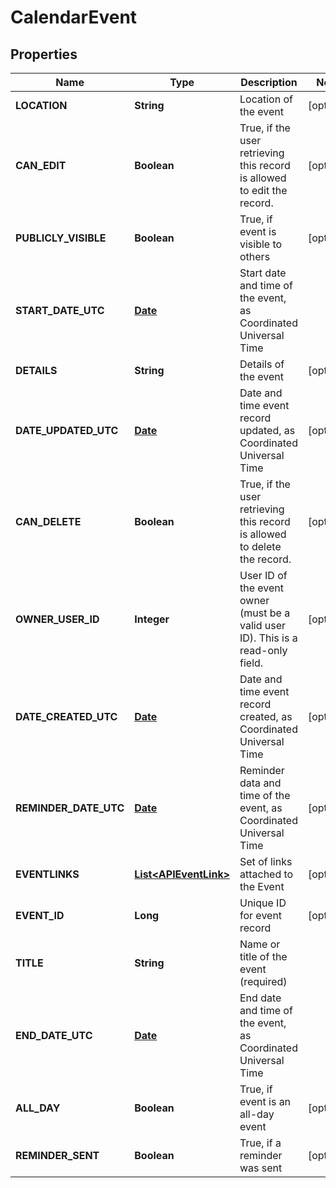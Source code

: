 
# CalendarEvent

## Properties
Name | Type | Description | Notes
------------ | ------------- | ------------- | -------------
**LOCATION** | **String** | Location of the event |  [optional]
**CAN_EDIT** | **Boolean** | True, if the user retrieving this record is allowed to edit the record. |  [optional]
**PUBLICLY_VISIBLE** | **Boolean** | True, if event is visible to others |  [optional]
**START_DATE_UTC** | [**Date**](Date.md) | Start date and time of the event, as Coordinated Universal Time | 
**DETAILS** | **String** | Details of the event |  [optional]
**DATE_UPDATED_UTC** | [**Date**](Date.md) | Date and time event record updated, as Coordinated Universal Time |  [optional]
**CAN_DELETE** | **Boolean** | True, if the user retrieving this record is allowed to delete the record. |  [optional]
**OWNER_USER_ID** | **Integer** | User ID of the event owner (must be a valid user ID). This is a read-only field. |  [optional]
**DATE_CREATED_UTC** | [**Date**](Date.md) | Date and time event record created, as Coordinated Universal Time |  [optional]
**REMINDER_DATE_UTC** | [**Date**](Date.md) | Reminder data and time of the event, as Coordinated Universal Time |  [optional]
**EVENTLINKS** | [**List&lt;APIEventLink&gt;**](APIEventLink.md) | Set of links attached to the Event |  [optional]
**EVENT_ID** | **Long** | Unique ID for event record |  [optional]
**TITLE** | **String** | Name or title of the event (required) | 
**END_DATE_UTC** | [**Date**](Date.md) | End date and time of the event, as Coordinated Universal Time | 
**ALL_DAY** | **Boolean** | True, if event is an all-day event |  [optional]
**REMINDER_SENT** | **Boolean** | True, if a reminder was sent |  [optional]



